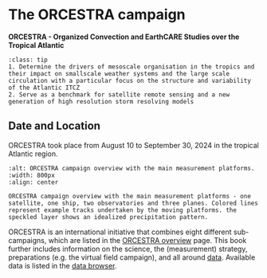 # The ORCESTRA campaign

**ORCESTRA - Organized Convection and EarthCARE Studies over the Tropical Atlantic**


```{admonition} Overall objectives of the ORCESTRA campaign
:class: tip
1. Determine the drivers of mesoscale organisation in the tropics and their impact on smallscale weather systems and the large scale circulation with a particular focus on the structure and variability of the Atlantic ITCZ
2. Serve as a benchmark for satellite remote sensing and a new generation of high resolution storm resolving models
```

## Date and Location

ORCESTRA took place from August 10 to September 30, 2024 in the tropical Atlantic region.

```{figure} /figures/campaign_overview_sketch.pdf
:alt: ORCESTRA campaign overview with the main measurement platforms.
:width: 800px
:align: center

ORCESTRA campaign overview with the main measurement platforms - one satellite, one ship, two observatories and three planes. Colored lines represent example tracks undertaken by the moving platforms. the speckled layer shows an idealized precipitation pattern.
```

ORCESTRA is an international initiative that combines eight different sub-campaigns, which are listed in the [ORCESTRA overview](orcestra.md) page. This book further includes information on the science, the (measurement) strategy, preparations (e.g. the virtual field campaign), and all around [data](data.md). Available data is listed in the [data browser](https://browser.orcestra-campaign.org/).

<!---
ORCESTRA is an international initiative that combines eight different sub-campaigns:
* [BOW-TIE - Beobachtung von Ozean und Wolken – Das Trans ITCZ Experiment](bowtie.md)
* [CELLO - Cloud and EarthCARE caL/vaL Observations](cello.md)
* [CLARINET - Cloud and Aerosol Remote sensing for EarthCARE](clarinet.md)
* [MAESTRO - Mesoscale organisation of tropical convection](maestro.md)
* [PERCUSION - Persistent EarthCARE underflight studies of the ITCZ and organized convection](percusion.md)
* [PICCOLO - Process Investigation of Clouds and Convective Organization over the atLantic Ocean](piccolo.md)
* [SCORE - Sub-Cloud Observations of Rain Evaporation](score.md)
* [STRINQS - Soundings and turbulent eddy measurements in the ITCZ with a network of quadcopters](strinqs.md)
!--->
